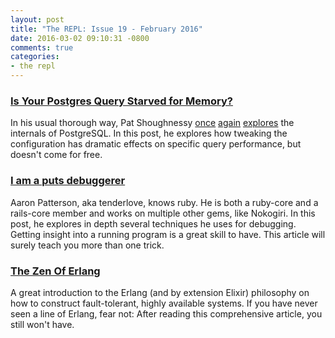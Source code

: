 ```yaml
---
layout: post
title: "The REPL: Issue 19 - February 2016"
date: 2016-03-02 09:10:31 -0800
comments: true
categories:
- the repl
---
```


### [Is Your Postgres Query Starved for Memory?][1]

In his usual thorough way, Pat Shoughnessy [once][5] [again][4] [explores][6] the internals of PostgreSQL. In this post, he explores how tweaking the configuration has dramatic effects on specific query performance, but doesn't come for free.

### [I am a puts debuggerer][2]

Aaron Patterson, aka tenderlove, knows ruby. He is both a ruby-core and a rails-core member and works on multiple other gems, like Nokogiri. In this post, he explores in depth several techniques he uses for debugging. Getting insight into a running program is a great skill to have. This article will surely teach you more than one trick.

### [The Zen Of Erlang][3]

A great introduction to the Erlang (and by extension Elixir) philosophy on how to construct fault-tolerant, highly available systems. If you have never seen a line of Erlang, fear not: After reading this comprehensive article, you still won't have.

[1]: http://patshaughnessy.net/2016/1/22/is-your-postgres-query-starved-for-memory
[2]: http://tenderlovemaking.com/2016/02/05/i-am-a-puts-debuggerer.html
[3]: http://ferd.ca/the-zen-of-erlang.html
[4]: http://patshaughnessy.net/2015/11/24/a-look-at-how-postgres-executes-a-tiny-join
[5]: http://patshaughnessy.net/2014/10/13/following-a-select-statement-through-postgres-internals
[6]: http://patshaughnessy.net/2014/11/11/discovering-the-computer-science-behind-postgres-indexes
